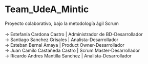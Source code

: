 # Team_UdeA_Mintic
<div aling="center">
Proyecto colaborativo, bajo la metodología ágil Scrum
    </br>
    </br>
    → Estefanía Cardona Castro | Administrador de BD-Desarrollador
    </br>
    → Santiago Sanchez Grisales | Analista-Desarrollador
    </br>
    → Esteban Bernal Amaya | Product Owner-Desarrollador
    </br>
    → Juan Camilo Castañeda Castro | Scrum Master-Desarrollador
    </br>
    → Ricardo Andres Mantilla Sanchez | Analista-Desarrollador
</div>
